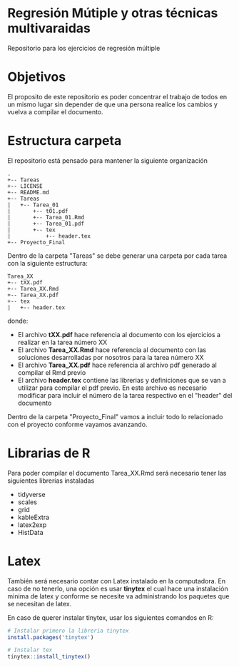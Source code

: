 Regresión Mútiple y otras técnicas multivaraidas
===================================

Repositorio para los ejercicios de regresión múltiple

# Objetivos

El proposito de este repositorio es poder concentrar el trabajo de todos en un mismo lugar sin depender de que una persona realice los cambios y vuelva a compilar el documento.

# Estructura carpeta

El repositorio está pensado para mantener la siguiente organización

```
.
+-- Tareas
+-- LICENSE
+-- README.md
+-- Tareas
|   +-- Tarea_01
|       +-- t01.pdf
|       +-- Tarea_01.Rmd
|       +-- Tarea_01.pdf
|       +-- tex
|           +-- header.tex
+-- Proyecto_Final
```

Dentro de la carpeta "Tareas" se debe generar una carpeta por cada tarea con la siguiente estructura:

```
Tarea_XX
+-- tXX.pdf
+-- Tarea_XX.Rmd
+-- Tarea_XX.pdf
+-- tex
|   +-- header.tex
```
donde:
- El archivo **tXX.pdf** hace referencia al documento con los ejercicios a realizar en la tarea número XX
- El archivo **Tarea_XX.Rmd** hace referencia al documento con las soluciones desarrolladas por nosotros para la tarea número XX
- El archivo **Tarea_XX.pdf** hace referencia al archivo pdf generado al compilar el Rmd previo
- El archivo **header.tex** contiene las librerias y definiciones que se van a utilizar para compilar el pdf previo. En este archivo es necesario modificar para incluir el número de la tarea respectivo en el "header" del documento

Dentro de la carpeta "Proyecto_Final" vamos a incluir todo lo relacionado con el proyecto conforme vayamos avanzando.

# Librarias de R

Para poder compilar el documento Tarea_XX.Rmd será necesario tener las siguientes librerias instaladas

- tidyverse
- scales
- grid
- kableExtra
- latex2exp
- HistData

# Latex

También será necesario contar con Latex instalado en la computadora. En caso de no tenerlo, una opción es usar **tinytex** el cual hace una instalación minima de latex y conforme se necesite va administrando los paquetes que se necesitan de latex.

En caso de querer instalar tinytex, usar los siguientes comandos en R:

```r
# Instalar primero la libreria tinytex
install.packages('tinytex')

# Instalar tex
tinytex::install_tinytex()
```

